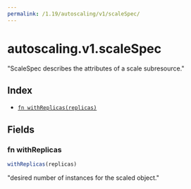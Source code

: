 ```yaml
---
permalink: /1.19/autoscaling/v1/scaleSpec/
---
```


# autoscaling.v1.scaleSpec

"ScaleSpec describes the attributes of a scale subresource."

## Index

* [`fn withReplicas(replicas)`](#fn-withreplicas)

## Fields

### fn withReplicas

```ts
withReplicas(replicas)
```

"desired number of instances for the scaled object."